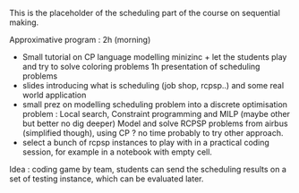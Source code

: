 This is the placeholder of the scheduling part of the course on sequential making. 

Approximative program : 
2h (morning)
- Small tutorial on CP language modelling minizinc + let the students play and try to solve coloring problems
1h presentation of scheduling problems
- slides introducing what is scheduling (job shop, rcpsp..) and some real world application
- small prez on modelling scheduling problem into a discrete optimisation problem : Local search, Constraint programming and MILP (maybe other but better no dig deeper) 
Model and solve RCPSP problems from airbus (simplified though), using CP ? no time probably to try other approach.
- select a bunch of rcpsp instances to play with in a practical coding session, for example in a notebook with empty cell.  

Idea : coding game by team, students can send the scheduling results on a set of testing instance, 
which can be evaluated later. 

